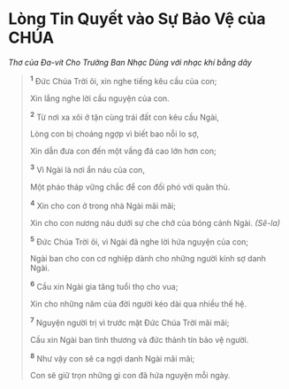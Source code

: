 # Lòng Tin Quyết vào Sự Bảo Vệ của CHÚA
*Thơ của Ða-vít Cho Trưởng Ban Nhạc Dùng với nhạc khí bằng dây*

> <sup><b>1</b></sup> Ðức Chúa Trời ôi, xin nghe tiếng kêu cầu của con;
> 
> Xin lắng nghe lời cầu nguyện của con.
>
> <sup><b>2</b></sup> Từ nơi xa xôi ở tận cùng trái đất con kêu cầu Ngài,
> 
> Lòng con bị choáng ngợp vì biết bao nỗi lo sợ,
> 
> Xin dẫn đưa con đến một vầng đá cao lớn hơn con;
> 
> <sup><b>3</b></sup> Vì Ngài là nơi ẩn náu của con,
> 
> Một pháo tháp vững chắc để con đối phó với quân thù.
> 
> <sup><b>4</b></sup> Xin cho con ở trong nhà Ngài mãi mãi;
> 
> Xin cho con nương náu dưới sự che chở của bóng cánh Ngài. *(Sê-la)*
> 
> <sup><b>5</b></sup> Ðức Chúa Trời ôi, vì Ngài đã nghe lời hứa nguyện của con;
> 
> Ngài ban cho con cơ nghiệp dành cho những người kính sợ danh Ngài.
>
> <sup><b>6</b></sup> Cầu xin Ngài gia tăng tuổi thọ cho vua;
> 
> Xin cho những năm của đời người kéo dài qua nhiều thế hệ.
> 
> <sup><b>7</b></sup> Nguyện người trị vì trước mặt Ðức Chúa Trời mãi mãi;
> 
> Cầu xin Ngài ban tình thương và đức thành tín bảo vệ người.
>
> <sup><b>8</b></sup> Như vậy con sẽ ca ngợi danh Ngài mãi mãi;
> 
> Con sẽ giữ trọn những gì con đã hứa nguyện mỗi ngày.